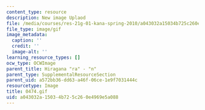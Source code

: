```yaml
---
content_type: resource
description: New image Uplaod
file: /media/courses/res-21g-01-kana-spring-2010/a043032a15034b725c260e4969e5a088_0474.gif
file_type: image/gif
image_metadata:
  caption: ''
  credit: ''
  image-alt: ''
learning_resource_types: []
ocw_type: OCWImage
parent_title: Hiragana "ra" - "n"
parent_type: SupplementalResourceSection
parent_uid: a572bb36-dd63-a46f-06ce-1e9f7031444c
resourcetype: Image
title: 0474.gif
uid: a043032a-1503-4b72-5c26-0e4969e5a088
---
```

